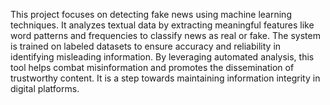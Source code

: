 This project focuses on detecting fake news using machine learning techniques. It analyzes textual data by extracting meaningful features like word patterns and frequencies
to classify news as real or fake. The system is trained on labeled datasets to ensure accuracy and reliability in identifying misleading information.
By leveraging automated analysis, this tool helps combat misinformation and promotes the dissemination of trustworthy content. It is a step towards maintaining information 
integrity in digital platforms.
